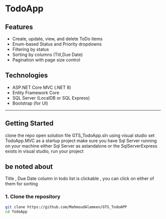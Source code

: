 # TodoApp

## Features

- Create, update, view, and delete ToDo items
- Enum-based Status and Priority dropdowns
- Filtering by status
- Sorting by columns (Titl,Due Date)
- Pagination with page size control

## Technologies

- ASP.NET Core MVC (.NET 8)
- Entity Framework Core
- SQL Server (LocalDB or SQL Express)
- Bootstrap  (for UI)

---

## Getting Started
clone the repo 
open solution file GTS_TodoApp.sln using visual studio 
set TodoApp.MVC as a startup project 
make sure you have Sql Server running on your machine either Sql Server as astandalone or the SqlServerExpress exists in visual studio,
run your project 

## be noted about 
Title , Due Date column in todo list is clickable , you can click on either of them for sorting 




### 1. Clone the repository

```bash
git clone https://github.com/MahmoudAlameen/GTS_TodoAPP
cd TodoApp